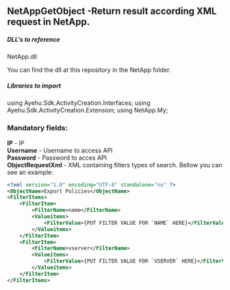 ## NetAppGetObject -Return result according XML request in NetApp.

##### DLL's to reference
NetApp.dll  

You can find the dll at this repository in the NetApp folder.  

##### Libraries to import
using Ayehu.Sdk.ActivityCreation.Interfaces;
using Ayehu.Sdk.ActivityCreation.Extension;
using NetApp.My;  

### Mandatory fields:

**IP**					- IP  
**Username**			- Username to access API  
**Password**			- Password to acces API  
**ObjectRequestXml**	- XML containing filters types of search. Bellow you can see an example:  

```xml
<?xml version="1.0" encoding="UTF-8" standalone="no" ?>  
<ObjectName>Export Policies</ObjectName>  
<FilterItems>  
	<FilterItem>  
		<FilterName>name</FilterName>  
		<Valueitems>  
			<FilterValue>{PUT FILTER VALUE FOR `NAME` HERE}</FilterValue>  
		</Valueitems>  
	</FilterItem>  
	<FilterItem>  
		<FilterName>vserver</FilterName>  
		<Valueitems>  
			<FilterValue>{PUT FILTER VALUE FOR `VSERVER` HERE}</FilterValue>  
		</Valueitems>  
	</FilterItem>  
</FilterItems>  
```
